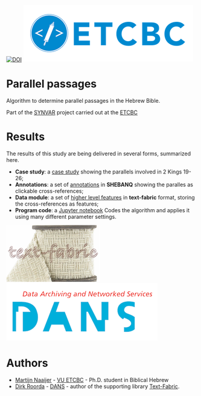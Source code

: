 [![DOI](https://zenodo.org/badge/104842865.svg)](https://zenodo.org/badge/latestdoi/104842865)
![etcbc](images/etcbc.png)

# Parallel passages
Algorithm to determine parallel passages in the Hebrew Bible.

Part of the
[SYNVAR](https://www.nwo.nl/en/research-and-results/research-projects/i/30/9930.html)
project carried out at the 
[ETCBC](http://etcbc.nl)

# Results

The results of this study are being delivered in several forms, summarized here.

* **Case study**: a 
  [case study](https://github.com/ETCBC/parallels/blob/master/programs/kings_ii.ipynb)
  showing the parallels involved in 2 Kings 19-26; 
* **Annotations**: a set of
  [annotations](https://shebanq.ancient-data.org/hebrew/note?version=4b&id=Mnxjcm9zc3JlZg__&tp=txt_tb1&nget=v)
  in **SHEBANQ** showing the paralles as clickable cross-references;
* **Data module**: a set of 
  [higher level features](https://github.com/ETCBC/parallels/tree/master/tf)
  in **text-fabric** format, storing the cross-references as features;
* **Program code**: a
  [Jupyter notebook](https://github.com/ETCBC/parallels/tree/master/programs/parallels.ipynb)
  Codes the algorithm and applies it using many different
  parameter settings.

![tf](images/tf-small.png)
![dans](programs/images/dans.png)

# Authors
* [Martijn Naaijer](mailto:m.naaijer@vu.nl) -
  [VU ETCBC](http://etcbc.nl) -
  Ph.D. student in Biblical Hebrew
* [Dirk Roorda](mailto:dirk.roorda@dans.knaw.nl) -
  [DANS](https://dans.knaw.nl/en/front-page?set_language=en) -
  author of the supporting library
  [Text-Fabric](https://github.com/Dans-labs/text-fabric).

